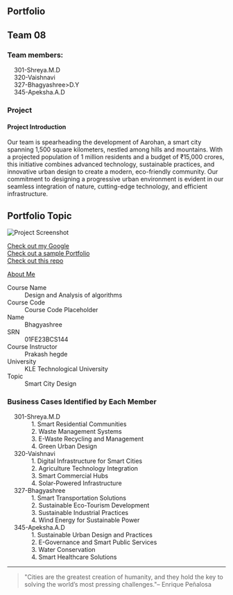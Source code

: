 ## Portfolio
## Team 08
### Team members:
<dl>
  <dt>&nbsp;&nbsp;&nbsp;&nbsp;301-Shreya.M.D</dt>
  <dt>&nbsp;&nbsp;&nbsp;&nbsp;320-Vaishnavi</dt>
  <dt>&nbsp;&nbsp;&nbsp;&nbsp;327-Bhagyashree>D.Y</dt>
  <dt>&nbsp;&nbsp;&nbsp;&nbsp;345-Apeksha.A.D</dt>
</dl>

### Project
#### Project Introduction
Our team is spearheading the development of Aarohan, a smart city spanning 1,500 square kilometers, nestled among hills and mountains. With a projected population of 1 million residents and a budget of ₹15,000 crores, this initiative combines advanced technology, sustainable practices, and innovative urban design to create a modern, eco-friendly community. Our commitment to designing a progressive urban environment is evident in our seamless integration of nature, cutting-edge technology, and efficient infrastructure.

## Portfolio Topic

![Project Screenshot](assets/image.jpg)

[Check out my Google](https://www.google.com/)<br>
[Check out a sample Portfolio](https://jiyapalrecha35.github.io/Google.github.io/)<br>
[Check out this repo](https://github.com/hiteshchoudhary/apihub)<br>

[About Me](about.md)

<dl>
  <dt>Course Name</dt>
  <dd>Design and Analysis of algorithms</dd>
  <dt>Course Code</dt>
  <dd>Course Code Placeholder</dd>
  <dt>Name</dt>
  <dd>Bhagyashree</dd>
  <dt>SRN</dt>
  <dd>01FE23BCS144</dd>
  <dt>Course Instructor</dt>
  <dd>Prakash hegde</dd>
  <dt>University</dt>
  <dd>KLE Technological University</dd>
  <dt> Topic</dt>
  <dd>Smart City Design</dd>
</dl>
<h3>Business Cases Identified by Each Member</h3>
<dl>
  <dt>&nbsp;&nbsp;&nbsp;&nbsp;301-Shreya.M.D</dt>
  <dd>&nbsp;&nbsp;&nbsp;&nbsp;1. Smart Residential Communities  </dd>
  <dd>&nbsp;&nbsp;&nbsp;&nbsp;2. Waste Management Systems </dd>
  <dd>&nbsp;&nbsp;&nbsp;&nbsp;3. E-Waste Recycling and Management</dd>
  <dd>&nbsp;&nbsp;&nbsp;&nbsp;4. Green Urban Design</dd>
  
  <dt>&nbsp;&nbsp;&nbsp;&nbsp;320-Vaishnavi</dt>
  <dd>&nbsp;&nbsp;&nbsp;&nbsp;1. Digital Infrastructure for Smart Cities  </dd>
  <dd>&nbsp;&nbsp;&nbsp;&nbsp;2. Agriculture Technology Integration</dd>
  <dd>&nbsp;&nbsp;&nbsp;&nbsp;3. Smart Commercial Hubs </dd>
  <dd>&nbsp;&nbsp;&nbsp;&nbsp;4. Solar-Powered Infrastructure</dd>

  <dt>&nbsp;&nbsp;&nbsp;&nbsp;327-Bhagyashree</dt>
  <dd>&nbsp;&nbsp;&nbsp;&nbsp;1. Smart Transportation Solutions</dd>
  <dd>&nbsp;&nbsp;&nbsp;&nbsp;2. Sustainable Eco-Tourism Development</dd>
  <dd>&nbsp;&nbsp;&nbsp;&nbsp;3. Sustainable Industrial Practices</dd>
  <dd>&nbsp;&nbsp;&nbsp;&nbsp;4. Wind Energy for Sustainable Power  </dd>

  <dt>&nbsp;&nbsp;&nbsp;&nbsp;345-Apeksha.A.D</dt>
  <dd>&nbsp;&nbsp;&nbsp;&nbsp;1. Sustainable Urban Design and Practices</dd>
  <dd>&nbsp;&nbsp;&nbsp;&nbsp;2. E-Governance and Smart Public Services </dd>
  <dd>&nbsp;&nbsp;&nbsp;&nbsp;3. Water Conservation </dd>
  <dd>&nbsp;&nbsp;&nbsp;&nbsp;4. Smart Healthcare Solutions</dd>
</dl>


---

> "Cities are the greatest creation of humanity, and they hold the key to solving the world’s most pressing challenges."– Enrique Peñalosa
